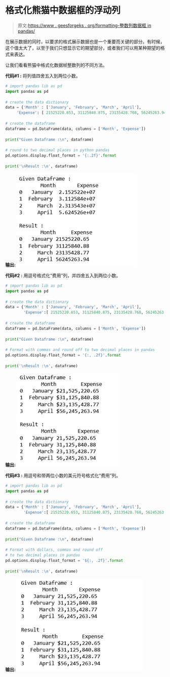 # 格式化熊猫中数据框的浮动列

> 原文:[https://www . geesforgeks . org/formatting-整数列数据框 in pandas/](https://www.geeksforgeeks.org/formatting-integer-column-of-dataframe-in-pandas/)

在展示数据的同时，以要求的格式展示数据也是一个重要而关键的部分。有时候，这个值太大了，以至于我们只想显示它的期望部分，或者我们可以用某种期望的格式来表达。

让我们看看熊猫中格式化数据帧整数列的不同方法。

**代码#1 :** 将列值四舍五入到两位小数。

```py
# import pandas lib as pd
import pandas as pd

# create the data dictionary
data = {'Month' : ['January', 'February', 'March', 'April'],
     'Expense': [ 21525220.653, 31125840.875, 23135428.768, 56245263.942]}

# create the dataframe
dataframe = pd.DataFrame(data, columns = ['Month', 'Expense'])

print("Given Dataframe :\n", dataframe)

# round to two decimal places in python pandas
pd.options.display.float_format = '{:.2f}'.format

print('\nResult :\n', dataframe)
```

**输出:**
![](img/d4cb7f430fe994fe56af90f347fc0e0d.png)

**代码#2 :** 用逗号格式化“费用”列，并四舍五入到两位小数。

```py
# import pandas lib as pd
import pandas as pd

# create the data dictionary
data = {'Month' : ['January', 'February', 'March', 'April'],
        'Expense':[ 21525220.653, 31125840.875, 23135428.768, 56245263.942]}

# create the dataframe
dataframe = pd.DataFrame(data, columns = ['Month', 'Expense'])

print("Given Dataframe :\n", dataframe)

# Format with commas and round off to two decimal places in pandas
pd.options.display.float_format = '{:, .2f}'.format

print('\nResult :\n', dataframe)
```

**输出:**
![](img/a10bf107098d2c67c9bfe6bc8d5b62f9.png)

**代码#3 :** 用逗号和带两位小数的美元符号格式化“费用”列。

```py
# import pandas lib as pd
import pandas as pd

# create the data dictionary
data = {'Month' : ['January', 'February', 'March', 'April'],
        'Expense':[ 21525220.653, 31125840.875, 23135428.768, 56245263.942]}

# create the dataframe
dataframe = pd.DataFrame(data, columns = ['Month', 'Expense'])

print("Given Dataframe :\n", dataframe)

# Format with dollars, commas and round off
# to two decimal places in pandas
pd.options.display.float_format = '${:, .2f}'.format

print('\nResult :\n', dataframe)
```

**输出:**
![](img/7ae9aac2da015f0d049412c98c4e7177.png)